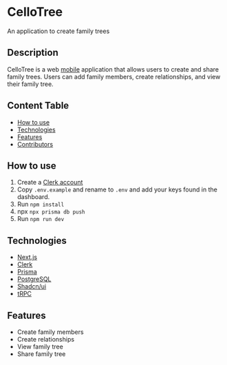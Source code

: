 # CelloTree
An application to create family trees

## Description
CelloTree is a web [mobile](https://github.com/Ssnnee/cello_mob) application
that allows users to create and share family trees.
Users can add family members, create relationships, and view their family tree.

## Content Table
- [How to use](#how-to-use)
- [Technologies](#technologies)
- [Features](#features)
- [Contributors](#contributors)



## How to use

1. Create a [Clerk account](https://dashboard.clerk.dev/sign-up)
2. Copy `.env.example` and rename to `.env` and add your keys found in the dashboard.
3. Run `npm install`
4. npx `npx prisma db push`
4. Run `npm run dev`

## Technologies
- [Next.js](https://nextjs.org/)
- [Clerk](https://www.clerk.dev/)
- [Prisma](https://www.prisma.io/)
- [PostgreSQL](https://www.postgresql.org/)
- [Shadcn/ui](https://ui.shadcn.com/)
- [tRPC](https://trpc.io/)

## Features
- Create family members
- Create relationships
- View family tree
- Share family tree
